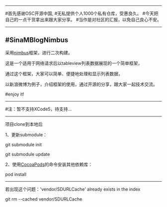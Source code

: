 --------------

#首先感谢OSC开源中国,
#无私提供个人1000个私有仓库，受惠良久。
#今天把自己的一点干货拿出来跟大家分享。
#当作是对社区的汇报，以免自己良心不安。

--------------

#SinaMBlogNimbus
--------------

采用[nimbus](https://github.com/jverkoey/nimbus)框架，进行二次构建。

这是一个适用于网络请求后以tableview列表数据展现的一个简单框架，

通过这个框架，大家可以简单、便捷地处理和显示列表数据，

以新浪微博为例子，介绍框架的使用，通过开源的分享，跟大家一起技术交流。

#enjoy it!

--------------

#注：暂不支持XCode5，待支持...

--------------
项目clone到本地后

1、更新submodule：

   git submodule init 
   
   git submodule update
   

2、使用[CocoaPods](http://cocoapods.org)的命令安装其他依赖库：
   
   pod install

--------------
若出现这个问题：'vendor/SDURLCache' already exists in the index

git rm --cached vendor/SDURLCache